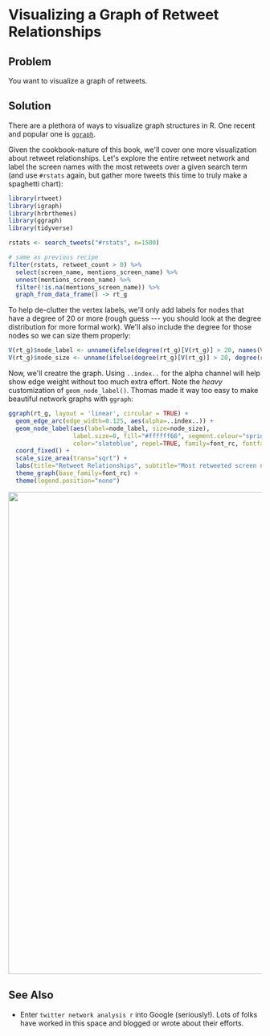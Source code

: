 # Visualizing a Graph of Retweet Relationships

## Problem
You want to visualize a graph of retweets.

## Solution

There are a plethora of ways to visualize graph structures in R. One recent and popular one is [`ggraph`](https://github.com/thomasp85/ggraph).

Given the cookbook-nature of this book, we'll cover one more visualization about retweet relationships. Let's explore the entire retweet network and label the screen names with the most retweets over a given search term (and use `#rstats` again, but gather more tweets this time to truly make a spaghetti chart):


```r
library(rtweet)
library(igraph)
library(hrbrthemes)
library(ggraph)
library(tidyverse)
```


```r
rstats <- search_tweets("#rstats", n=1500)

# same as previous recipe
filter(rstats, retweet_count > 0) %>% 
  select(screen_name, mentions_screen_name) %>%
  unnest(mentions_screen_name) %>% 
  filter(!is.na(mentions_screen_name)) %>% 
  graph_from_data_frame() -> rt_g
```

To help de-clutter the vertex labels, we'll only add labels for nodes that have a degree of 20 or more (rough guess --- you should look at the degree distribution for more formal work). We'll also include the degree for those nodes so we can size them properly:


```r
V(rt_g)$node_label <- unname(ifelse(degree(rt_g)[V(rt_g)] > 20, names(V(rt_g)), "")) 
V(rt_g)$node_size <- unname(ifelse(degree(rt_g)[V(rt_g)] > 20, degree(rt_g), 0)) 
```

Now, we'll creatre the graph. Using `..index..` for the alpha channel will help show edge weight without too much extra effort. Note the _heavy_ customization of `geom_node_label()`. Thomas made it way too easy to make beautiful network graphs with `ggraph`:


```r
ggraph(rt_g, layout = 'linear', circular = TRUE) + 
  geom_edge_arc(edge_width=0.125, aes(alpha=..index..)) +
  geom_node_label(aes(label=node_label, size=node_size),
                  label.size=0, fill="#ffffff66", segment.colour="springgreen",
                  color="slateblue", repel=TRUE, family=font_rc, fontface="bold") +
  coord_fixed() +
  scale_size_area(trans="sqrt") +
  labs(title="Retweet Relationships", subtitle="Most retweeted screen names labeled. Darkers edges == more retweets. Node size == larger degree") +
  theme_graph(base_family=font_rc) +
  theme(legend.position="none")
```

<img src="07-Visualizing-a-Graph-of-Retweet-Relationships_files/figure-html4/07_graph-1.png" width="960" />

## See Also

- Enter `twitter network analysis r` into Google (seriously!). Lots of folks have worked in this space and blogged or wrote about their efforts. 
